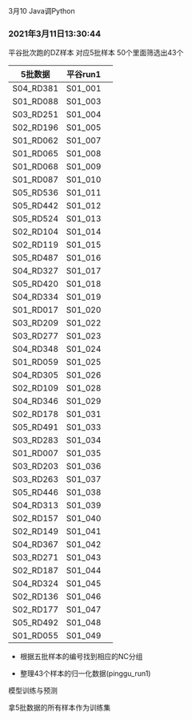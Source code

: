 3月10  Java调Python

### 2021年3月11日13:30:44

平谷批次跑的DZ样本   对应5批样本 50个里面筛选出43个

| 5批数据   | 平谷run1 |      |
| --------- | -------- | ---- |
| S04_RD381 | S01_001  |      |
| S01_RD088 | S01_003  |      |
| S03_RD251 | S01_004  |      |
| S02_RD196 | S01_005  |      |
| S01_RD062 | S01_007  |      |
| S01_RD065 | S01_008  |      |
| S01_RD068 | S01_009  |      |
| S01_RD087 | S01_010  |      |
| S05_RD536 | S01_011  |      |
| S05_RD442 | S01_012  |      |
| S05_RD524 | S01_013  |      |
| S02_RD104 | S01_014  |      |
| S02_RD119 | S01_015  |      |
| S05_RD487 | S01_016  |      |
| S04_RD327 | S01_017  |      |
| S05_RD420 | S01_018  |      |
| S04_RD334 | S01_019  |      |
| S01_RD017 | S01_020  |      |
| S03_RD209 | S01_022  |      |
| S03_RD277 | S01_023  |      |
| S04_RD348 | S01_024  |      |
| S01_RD059 | S01_025  |      |
| S04_RD305 | S01_026  |      |
| S02_RD109 | S01_028  |      |
| S04_RD346 | S01_029  |      |
| S02_RD178 | S01_031  |      |
| S05_RD491 | S01_033  |      |
| S03_RD283 | S01_034  |      |
| S01_RD007 | S01_035  |      |
| S03_RD203 | S01_036  |      |
| S03_RD263 | S01_037  |      |
| S05_RD446 | S01_038  |      |
| S04_RD313 | S01_039  |      |
| S02_RD157 | S01_040  |      |
| S02_RD149 | S01_041  |      |
| S04_RD367 | S01_042  |      |
| S03_RD271 | S01_043  |      |
| S02_RD187 | S01_044  |      |
| S04_RD324 | S01_045  |      |
| S02_RD136 | S01_046  |      |
| S02_RD177 | S01_047  |      |
| S05_RD492 | S01_048  |      |
| S01_RD055 | S01_049  |      |



- 根据五批样本的编号找到相应的NC分组

- 整理43个样本的归一化数据(pinggu_run1)



模型训练与预测

拿5批数据的所有样本作为训练集

